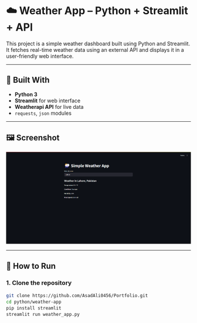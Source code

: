 # ☁️ Weather App – Python + Streamlit + API

This project is a simple weather dashboard built using Python and Streamlit. It fetches real-time weather data using an external API and displays it in a user-friendly web interface.

---

## 🔧 Built With

- **Python 3**
- **Streamlit** for web interface
- **Weatherapi API** for live data
- `requests`, `json` modules

---

## 🖼️ Screenshot

![Web UI](./WebUI.png)

---

## 🚀 How to Run

### 1. Clone the repository

```bash
git clone https://github.com/AsadAli0456/Portfolio.git
cd python/weather-app
pip install streamlit
streamlit run weather_app.py

